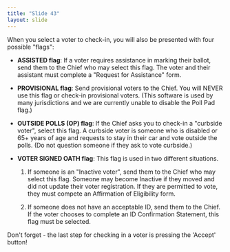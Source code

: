 ```yaml
---
title: "Slide 43"
layout: slide
---
```


When you select a voter to check-in, you will also be presented with four possible "flags":

- **ASSISTED flag**: If a voter requires assistance in marking their ballot, send them to the Chief who may select this flag. The voter and their assistant must complete a "Request for Assistance" form.

- **PROVISIONAL flag**: Send provisional voters to the Chief. You will NEVER use this flag or check-in provisional voters. (This software is used by many jurisdictions and we are currently unable to disable the Poll Pad flag.)

- **OUTSIDE POLLS (OP) flag**: If the Chief asks you to check-in a "curbside voter", select this flag. A curbside voter is someone who is disabled or 65+ years of age and requests to stay in their car and vote outside the polls. (Do not question someone if they ask to vote curbside.)

- **VOTER SIGNED OATH flag**: This flag is used in two different situations.

    1. If someone is an "Inactive voter", send them to the Chief who may select this flag. Someone may become Inactive if they moved and did not update their voter registration. If they are permitted to vote, they must compete an Affirmation of Eligibility form.
    
    2. If someone does not have an acceptable ID, send them to the Chief. If the voter chooses to complete an ID Confirmation Statement, this flag must be selected.

Don't forget - the last step for checking in a voter is pressing the 'Accept' button!